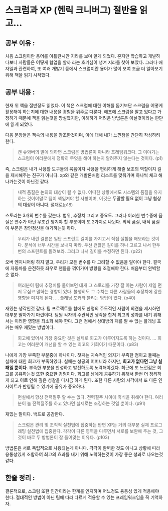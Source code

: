 # 스크럼과 XP (헨릭 크니버그) 절반을 읽고...

## 공부 이유 :
처음 스크럼이란 용어를 아틀란시안 지라를 보며 알게 되었다. 
혼자만 학습하고 개발하다보니 사람들은 어떻게 협업을 할까 라는 호기심이 생겨 지라를 찾아 보았다.
그러다 애자일과 관련하여, 또 여러 개발기 등에서 스크럼이란 용어가 많이 보여 조금 더 알아보기 위해 책을 읽기 시작했다.  

## 공부 내용 :
현재 위 책을 절반정도 읽었다. 이 책은 스크럼에 대한 이해를 돕기보단 스크럼을 어떻게 활용해야 하는지에 대한 내용을 경험을 위주로 다룬다.
애초에 스크럼을 알고 있다고 가정하기 때문에 책을 읽는것을 망설였지만, 이해하기 어려운 방법론은 아닐것이라는 판단에 읽게 되었다. 

다음 문장들은 책속의 내용을 참조한것이며, 이에 대해 내가 느낀점을 간단히 작성하려 한다. 

> 켄 슈와버의 말에 의하면 스크럼은 방법론이 아니라 프레임워크다. 그 이야기는 스크럼이 여러분에게 정확히 무엇을 해야 하는지 알려주지 않는다는 것이다. (p1)

즉, 스크럼은 내가 사용할 도구들의 묶음이자 사용을 편리하게 해줄 보조의 역할이지 길을 제시해주는 친구가 아니다. xp와 같은 개발론처럼 리스트를 맞춰가며 하나씩 체크 해나가는것이 아닌것 같다.   
   
   
   
> 내적 품질은 논의의 대상이 될 수 없다. 어떠한 상황에서도 시스템의 품질을 유지하는 것이야말로 팀이 책임져야 할 사항이며, 이것은 **두말할 필요 없이 그냥 협상의 대상이 아니다. 절대로**(p18)

스토리는 3개의 변수를 갖는다. 범위, 추정치 그리고 중요도.
그러나 이러한 변수중에 품질은 변수가 아닌 무조건 챙겨야 할 부분이며 또 2가지로 나뉜다. 외적 품질, 내적 품질
이 부분은 장인정신을 얘기하는듯 하다.  



> 우리가 내린 결론은 일단 스프린트 길이를 가지고서 직접 실험을 해보라는 것이다. 분석에 너무 시간을 보내지 마라. 우선 괜찮은 길이를 하나 고르고 나서 한두 번의 스프린트를 돌려보라. 그러고 나서 길이를 수정하면 된다. (p22)

오버 엔지니어링 하지 말고, 우리가 모든 변수를 다 고려할 수 없음을 알아야 한다. 결국에 자동차를 운전하듯 좌우로 핸들을 꺾어가며 방향을 조절해야 한다. 처음부터 완벽할 순 없다. 



> 여러분이 팀에 추정치를 물어보면 대개 그 스토리를 가장 잘 아는 사람이 제일 먼저 무심코 말하는 경향이 있다. 불행히도 그 수치는 다른 사람들의 추정치에 강한 영향을 미치게 된다. … 플래닝 포커라 불리는 방법이 있다. (p40)

재밌는 생각인것 같다. 팀 프로젝트를 함에도 한명의 주도적인 사람이 의견을 제시하면 대부분 딸아가기 마련이다. 팀원 각자의 주관적인 생각을 합쳐 최고의 성과를 내기 위해서는 이러한 영향을 최소화 해야 한다. 그런 점에서 상대방의 패를 알 수 없는 플래닝 포커는 매우 재밌는 방법이다. 



> 회고에 있어서 가장 중요한 것은 실제로 회고가 이루어지도록 하는 것이다. … 회고는 여러분이 개선을 할 수 있는 최고의 기회이기 때문이다. (p83)

나에게 가장 부족한 부분중에 하나이다. 첫째는 지속적인 의지가 부족한 점이고 둘째는 실패에 대한 회고가 부족하였다. 
실패는 성공의 어머니라 하지만, **회고가 없다면 그냥 실패일 뿐이다**. 부족한 부분을 반성하고 발전하도록 노력해야겠다. 
최근에 또 느낀점은 회고를 공유하는것 또한 중요한 경험이다. 회고를 남에게 공유하기 위해서 한번 더 정리하게 되고 이로 인해 깊은 성찰을 다시금 하게 된다. 또한 다른 사람의 시각에서 또 다른 인사이트가 반영될 수 있기에 공유가 중요하다. 



> 현실에서 항상 전력질주 할 수는 없다. 전력질주 사이에 휴식을 취해야 한다. 여러분이 늘 전력질주를 하고 있다면 실제로는 조깅하는 것일 뿐이다. (p91)

재밌는 말이다. 백프로 공감한다. 



> 스크럼은 관리 및 조직적 실천법에 집중하는 반면 XP는 거의 대부분 실제 프로그래밍 실천법에 집중한다. 각각이 다른 영역을 다루면서 서로를 보완해 주는 것, 그것이 바로 두 방법론이 잘 들어맞는 이유다. (p103)

방법론은 서로 독립적으로 사용되는게 아니다. 각각이 완벽한 것도 아니고 상황에 따라 융통성있게 조합하여 최고의 효과를 내기 위해 노력하는것이 가장 좋은 성과로 나오는것 같다. 

## 한줄 정리 :
결론적으로, 스크럼 또한 인간이라는 한계를 인지하며 어느정도 융통성 있게 적용해야 한다. 절대적인 방법이 아닌 팀에 따라 다르게 적용할 수 있는 프레임워크임을 꼭 기억하자.

